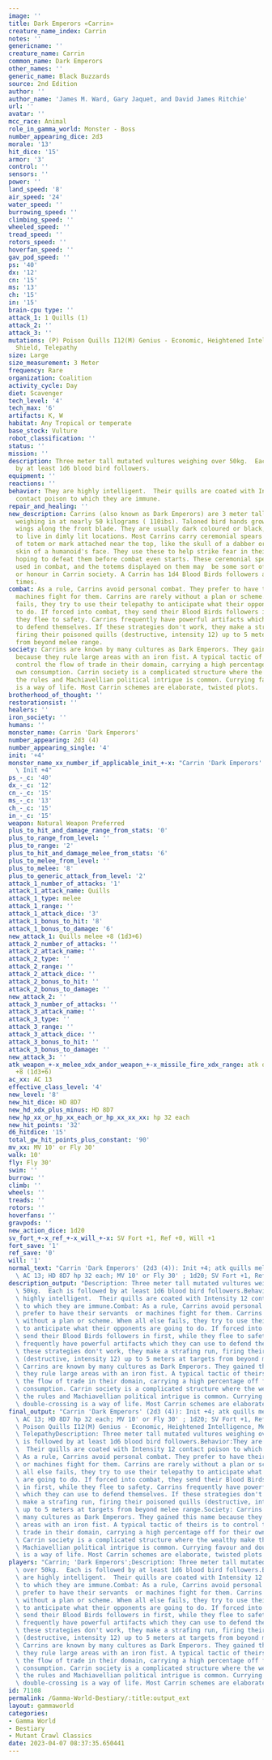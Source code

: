 ```yaml
---
image: ''
title: Dark Emperors «Carrin»
creature_name_index: Carrin
notes: ''
genericname: ''
creature_name: Carrin
common_name: Dark Emperors
other_names: ''
generic_name: Black Buzzards
source: 2nd Edition
author: ''
author_name: 'James M. Ward, Gary Jaquet, and David James Ritchie'
url: ''
avatar: ''
mcc_race: Animal
role_in_gamma_world: Monster - Boss
number_appearing_dice: 2d3
morale: '13'
hit_dice: '15'
armor: '3'
control: ''
sensors: ''
power: ''
land_speed: '8'
air_speed: '24'
water_speed: ''
burrowing_speed: ''
climbing_speed: ''
wheeled_speed: ''
tread_speed: ''
rotors_speed: ''
hoverfan_speed: ''
gav_pod_speed: ''
ps: '40'
dx: '12'
cn: '15'
ms: '13'
ch: '15'
in: '15'
brain-cpu type: ''
attack_1: 1 Quills (1)
attack_2: ''
attack_3: ''
mutations: (P) Poison Quills I12(M) Genius - Economic, Heightened Intelligence, Mental
  Shield, Telepathy
size: Large
size_measurement: 3 Meter
frequency: Rare
organization: Coalition
activity_cycle: Day
diet: Scavenger
tech_level: '4'
tech_max: '6'
artifacts: K, W
habitat: Any Tropical or temperate
base_stock: Vulture
robot_classification: ''
status: ''
mission: ''
description: Three meter tall mutated vultures weighing over 50kg.  Each is followed
  by at least 1d6 blood bird followers.
equipment: ''
reactions: ''
behavior: They are highly intelligent.  Their quills are coated with Intensity 12
  contact poison to which they are immune.
repair_and_healing: ''
new_description: Carrins (also known as Dark Emperors) are 3 meter tall mutated vultures,
  weighing in at nearly 50 kilograms ( 110ibs). Taloned bird hands grow out of their
  wings along the front blade. They are usually dark coloured or black, and prefer
  to live in dimly lit locations. Most Carrins carry ceremonial spears with some sort
  of totem or mark attached near the top, like the skull of a dabber or the dried
  skin of a humanoid's face. They use these to help strike fear in their opponents,
  hoping to defeat them before combat even starts. These ceremonial spears are not
  used in combat, and the totems displayed on them may  be some sort of badge of rank
  or honour in Carrin society. A Carrin has 1d4 Blood Birds followers around at all
  times.
combat: As a rule, Carrins avoid personal combat. They prefer to have their servants  or
  machines fight for them. Carrins are rarely without a plan or scheme. Whem all else
  fails, they try to use their telepathy to anticipate what their opponents are going
  to do. If forced into combat, they send their Blood Birds followers in first, while
  they flee to safety. Carrins frequently have powerful artifacts which they can use
  to defend themselves. If these strategies don't work, they make a strafing run,
  firing their poisoned quills (destructive, intensity 12) up to 5 meters at targets
  from beyond melee range.
society: Carrins are known by many cultures as Dark Emperors. They gained this name
  because they rule large areas with an iron fist. A typical tactic of theirs is to
  control the flow of trade in their domain, carrying a high percentage off for their
  own consumption. Carrin society is a complicated structure where the wealthy make
  the rules and Machiavellian political intrigue is common. Currying favour and double-crossing
  is a way of life. Most Carrin schemes are elaborate, twisted plots.
brotherhood_of_thought: ''
restorationsist: ''
healers: ''
iron_society: ''
humans: ''
monster_name: Carrin 'Dark Emperors'
number_appearing: 2d3 (4)
number_appearing_single: '4'
init: '+4'
monster_name_xx_number_if_applicable_init_+-x: "Carrin 'Dark Emperors' (2d3 (4)):\
  \ Init +4"
ps_-_c: '40'
dx_-_c: '12'
cn_-_c: '15'
ms_-_c: '13'
ch_-_c: '15'
in_-_c: '15'
weapon: Natural Weapon Preferred
plus_to_hit_and_damage_range_from_stats: '0'
plus_to_range_from_level: ''
plus_to_range: '2'
plus_to_hit_and_damage_melee_from_stats: '6'
plus_to_melee_from_level: ''
plus_to_melee: '8'
plus_to_generic_attack_from_level: '2'
attack_1_number_of_attacks: '1'
attack_1_attack_name: Quills
attack_1_type: melee
attack_1_range: ''
attack_1_attack_dice: '3'
attack_1_bonus_to_hit: '8'
attack_1_bonus_to_damage: '6'
new_attack_1: Quills melee +8 (1d3+6)
attack_2_number_of_attacks: ''
attack_2_attack_name: ''
attack_2_type: ''
attack_2_range: ''
attack_2_attack_dice: ''
attack_2_bonus_to_hit: ''
attack_2_bonus_to_damage: ''
new_attack_2: ''
attack_3_number_of_attacks: ''
attack_3_attack_name: ''
attack_3_type: ''
attack_3_range: ''
attack_3_attack_dice: ''
attack_3_bonus_to_hit: ''
attack_3_bonus_to_damage: ''
new_attack_3: ''
atk_weapon_+-x_melee_xdx_andor_weapon_+-x_missile_fire_xdx_range: atk quills melee
  +8 (1d3+6)
ac_xx: AC 13
effective_class_level: '4'
new_level: '8'
new_hit_dice: HD 8D7
new_hd_xdx_plus_minus: HD 8D7
new_hp_xx_or_hp_xx_each_or_hp_xx_xx_xx: hp 32 each
new_hit_points: '32'
d6_hitdice: '15'
total_gw_hit_points_plus_constant: '90'
mv_xx: MV 10' or Fly 30'
walk: 10'
fly: Fly 30'
swim: ''
burrow: ''
climb: ''
wheels: ''
treads: ''
rotors: ''
hoverfans: ''
gravpods: ''
new_action_dice: 1d20
sv_fort_+-x_ref_+-x_will_+-x: SV Fort +1, Ref +0, Will +1
fort_save: '1'
ref_save: '0'
will: '1'
normal_text: "Carrin 'Dark Emperors' (2d3 (4)): Init +4; atk quills melee +8 (1d3+6);\
  \ AC 13; HD 8D7 hp 32 each; MV 10' or Fly 30' ; 1d20; SV Fort +1, Ref +0, Will +1"
description_output: "Description: Three meter tall mutated vultures weighing over\
  \ 50kg.  Each is followed by at least 1d6 blood bird followers.Behavior:They are\
  \ highly intelligent.  Their quills are coated with Intensity 12 contact poison\
  \ to which they are immune.Combat: As a rule, Carrins avoid personal combat. They\
  \ prefer to have their servants  or machines fight for them. Carrins are rarely\
  \ without a plan or scheme. Whem all else fails, they try to use their telepathy\
  \ to anticipate what their opponents are going to do. If forced into combat, they\
  \ send their Blood Birds followers in first, while they flee to safety. Carrins\
  \ frequently have powerful artifacts which they can use to defend themselves. If\
  \ these strategies don't work, they make a strafing run, firing their poisoned quills\
  \ (destructive, intensity 12) up to 5 meters at targets from beyond melee range.Society:\
  \ Carrins are known by many cultures as Dark Emperors. They gained this name because\
  \ they rule large areas with an iron fist. A typical tactic of theirs is to control\
  \ the flow of trade in their domain, carrying a high percentage off for their own\
  \ consumption. Carrin society is a complicated structure where the wealthy make\
  \ the rules and Machiavellian political intrigue is common. Currying favour and\
  \ double-crossing is a way of life. Most Carrin schemes are elaborate, twisted plots."
final_output: "Carrin 'Dark Emperors' (2d3 (4)): Init +4; atk quills melee +8 (1d3+6);\
  \ AC 13; HD 8D7 hp 32 each; MV 10' or Fly 30' ; 1d20; SV Fort +1, Ref +0, Will +1(P)\
  \ Poison Quills I12(M) Genius - Economic, Heightened Intelligence, Mental Shield,\
  \ TelepathyDescription: Three meter tall mutated vultures weighing over 50kg.  Each\
  \ is followed by at least 1d6 blood bird followers.Behavior:They are highly intelligent.\
  \  Their quills are coated with Intensity 12 contact poison to which they are immune.Combat:\
  \ As a rule, Carrins avoid personal combat. They prefer to have their servants \
  \ or machines fight for them. Carrins are rarely without a plan or scheme. Whem\
  \ all else fails, they try to use their telepathy to anticipate what their opponents\
  \ are going to do. If forced into combat, they send their Blood Birds followers\
  \ in first, while they flee to safety. Carrins frequently have powerful artifacts\
  \ which they can use to defend themselves. If these strategies don't work, they\
  \ make a strafing run, firing their poisoned quills (destructive, intensity 12)\
  \ up to 5 meters at targets from beyond melee range.Society: Carrins are known by\
  \ many cultures as Dark Emperors. They gained this name because they rule large\
  \ areas with an iron fist. A typical tactic of theirs is to control the flow of\
  \ trade in their domain, carrying a high percentage off for their own consumption.\
  \ Carrin society is a complicated structure where the wealthy make the rules and\
  \ Machiavellian political intrigue is common. Currying favour and double-crossing\
  \ is a way of life. Most Carrin schemes are elaborate, twisted plots."
players: "Carrin; 'Dark Emperors';Description: Three meter tall mutated vultures weighing\
  \ over 50kg.  Each is followed by at least 1d6 blood bird followers.Behavior:They\
  \ are highly intelligent.  Their quills are coated with Intensity 12 contact poison\
  \ to which they are immune.Combat: As a rule, Carrins avoid personal combat. They\
  \ prefer to have their servants  or machines fight for them. Carrins are rarely\
  \ without a plan or scheme. Whem all else fails, they try to use their telepathy\
  \ to anticipate what their opponents are going to do. If forced into combat, they\
  \ send their Blood Birds followers in first, while they flee to safety. Carrins\
  \ frequently have powerful artifacts which they can use to defend themselves. If\
  \ these strategies don't work, they make a strafing run, firing their poisoned quills\
  \ (destructive, intensity 12) up to 5 meters at targets from beyond melee range.Society:\
  \ Carrins are known by many cultures as Dark Emperors. They gained this name because\
  \ they rule large areas with an iron fist. A typical tactic of theirs is to control\
  \ the flow of trade in their domain, carrying a high percentage off for their own\
  \ consumption. Carrin society is a complicated structure where the wealthy make\
  \ the rules and Machiavellian political intrigue is common. Currying favour and\
  \ double-crossing is a way of life. Most Carrin schemes are elaborate, twisted plots.|"
id: 71108
permalink: /Gamma-World-Bestiary/:title:output_ext
layout: gammaworld
categories:
- Gamma World
- Bestiary
- Mutant Crawl Classics
date: 2023-04-07 08:37:35.650441
---
```

